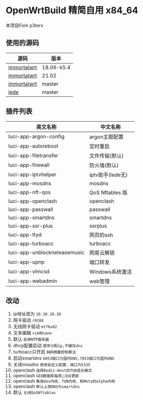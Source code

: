 # OpenWrtBuild 精简自用 x84_64

本项目Fork p3terx

## 使用的源码
|源码|版本|
|--|--|
|[immortalwrt](https://github.com/immortalwrt/immortalwrt/tree/openwrt-18.06-k5.4)|18.06-k5.4|
|[immortalwrt](https://github.com/immortalwrt/immortalwrt)|21.02|
|[immortalwrt](https://github.com/immortalwrt/immortalwrt/tree/master)|master|
|[lede](https://github.com/coolsnowwolf/lede)|master|


## 插件列表

|英文名称|中文名称|
|--|--|
|luci-app-argon-config|argon主题配置|
|luci-app-autoreboot|定时重启|
|luci-app-filetransfer|文件传输(默认)|
|luci-app-firewall|防火墙(默认)|
|luci-app-iptvhelper|iptv助手(lede无)|
|luci-app-mosdns|mosdns|
|luci-app-nft-qos|QoS Nftables 版|
|luci-app-openclash|openclash|
|luci-app-passwall|passwall|
|luci-app-smartdns|smartdns|
|luci-app-ssr-plus|ssrplus|
|luci-app-ttyd|网页的ssh|
|luci-app-turboacc|turboacc|
|luci-app-unblockneteasemusic|网易云解锁|
|luci-app-upnp|端口转发|
|luci-app-vlmcsd|Windows系统激活|
|luci-app-webadmin|web管理|

## 改动
1. ip地址改为 `10.10.10.10`
2. 网卡驱动 `r8168`
3. 无线网卡驱动 `mt76x02`
4. 文本编辑 `vim和nano`
5. 默认 `启用NTP服务器`
6. dhcp配置启动 `顺序分配ip,不缓存dns`
7. turboacc只开启 `BBR拥塞控制算法`
8. 启动smartdns `6053端口为国内DNS,7053端口为国外DNS`
9. 关闭mosdns `使用自定义配置，端口为5335`
10. openclash `选择Redit-Host的TUN混合模式`
11. openclash `GEO数据库每周二0点更新`
12. openclash `集成dev内核、TUN内核、和Meta的alpha内核`
13. openclash `默认上游DNS为smartdns`
14. 默认 `关闭QoSNftables`
